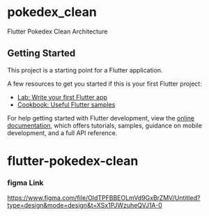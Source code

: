 # pokedex_clean

Flutter Pokedex Clean Architecture

## Getting Started

This project is a starting point for a Flutter application.

A few resources to get you started if this is your first Flutter project:

- [Lab: Write your first Flutter app](https://docs.flutter.dev/get-started/codelab)
- [Cookbook: Useful Flutter samples](https://docs.flutter.dev/cookbook)

For help getting started with Flutter development, view the
[online documentation](https://docs.flutter.dev/), which offers tutorials,
samples, guidance on mobile development, and a full API reference.
# flutter-pokedex-clean

### figma Link
https://www.figma.com/file/OldTPFBBEOLmVd9GxBrZMV/Untitled?type=design&mode=design&t=XSx1PJWzuheQVJ1A-0


